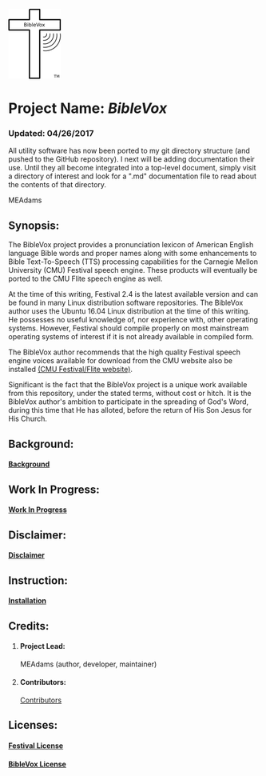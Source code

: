 ![alt text](BibleVoxLogo.png "Logo and Trademark of the BibleVox project")

# Project Name: _BibleVox_

### Updated: 04/26/2017
All utility software has now been ported to my git directory structure (and pushed to the GitHub repository). I next will be adding documentation their use. Until they all become integrated into a top-level document, simply visit a directory of interest and look for a ".md" documentation file to read about the contents of that directory.

MEAdams

## Synopsis:
The BibleVox project provides a pronunciation lexicon of American English language Bible words and proper names along with some enhancements to Bible Text-To-Speech (TTS) processing capabilities for the Carnegie Mellon University (CMU) Festival speech engine. These products will eventually be ported to the CMU Flite speech engine as well.

At the time of this writing, Festival 2.4 is the latest available version and can be found in many Linux distribution software repositories. The BibleVox author uses the Ubuntu 16.04 Linux distribution at the time of this writing. He possesses no useful knowledge of, nor experience with, other operating systems. However, Festival should compile properly on most mainstream operating systems of interest if it is not already available in compiled form.

The BibleVox author recommends that the high quality Festival speech engine voices available for download from the CMU website also be installed [(CMU Festival/Flite website)](http://www.festvox.org/).

Significant is the fact that the BibleVox project is a unique work available from this repository, under the stated terms, without cost or hitch. It is the BibleVox author's ambition to participate in the spreading of God's Word, during this time that He has alloted, before the return of His Son Jesus for His Church.

## Background:
#### [Background](background.md)

## Work In Progress:
#### [Work In Progress](workinprogress.md)

## Disclaimer:
#### [Disclaimer](disclaimer.md)

## Instruction:
#### [Installation](installation.md)

## Credits:
1. #### Project Lead:
   MEAdams (author, developer, maintainer)

2. #### Contributors:
   [Contributors](./contributors.md)

## Licenses:

#### [Festival License](./COPYING)

#### [BibleVox License](./LICENSE)
